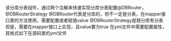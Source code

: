 该分库分表组件，通过两个注解来快速实现分库分表配置@DBRouter，@DBRouterStrategy
@DBRouter代表是分库的，但不一定是分表，在mapper接口里的方法使用，需要配置或者赋值value
@DBRouterStrategy是既分库有分表但是，需要在mapper接口上实现，且value要为true
在yml文件中需要配置属性，其格式如下在源码里的yml文件
